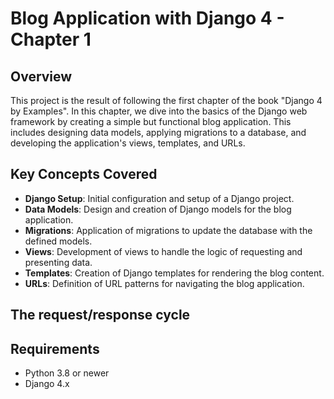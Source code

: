 # Blog Application with Django 4 - Chapter 1

## Overview

This project is the result of following the first chapter of the book "Django 4 by Examples". In this chapter, we dive into the basics of the Django web framework by creating a simple but functional blog application. This includes designing data models, applying migrations to a database, and developing the application's views, templates, and URLs.

## Key Concepts Covered

- **Django Setup**: Initial configuration and setup of a Django project.
- **Data Models**: Design and creation of Django models for the blog application.
- **Migrations**: Application of migrations to update the database with the defined models.
- **Views**: Development of views to handle the logic of requesting and presenting data.
- **Templates**: Creation of Django templates for rendering the blog content.
- **URLs**: Definition of URL patterns for navigating the blog application.


## The request/response cycle

## Requirements

- Python 3.8 or newer
- Django 4.x
